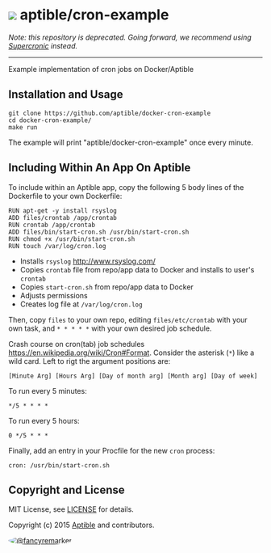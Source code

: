 # ![](https://gravatar.com/avatar/11d3bc4c3163e3d238d558d5c9d98efe?s=64) aptible/cron-example

_Note: this repository is deprecated. Going forward, we recommend using
[Supercronic][supercronic] instead._

---

Example implementation of cron jobs on Docker/Aptible

## Installation and Usage

    git clone https://github.com/aptible/docker-cron-example
    cd docker-cron-example/
    make run

The example will print "aptible/docker-cron-example" once every minute.

## Including Within An App On Aptible

To include within an Aptible app, copy the following 5 body lines of the Dockerfile to your own Dockerfile:

    RUN apt-get -y install rsyslog
    ADD files/crontab /app/crontab
    RUN crontab /app/crontab
    ADD files/bin/start-cron.sh /usr/bin/start-cron.sh
    RUN chmod +x /usr/bin/start-cron.sh
    RUN touch /var/log/cron.log

* Installs ```rsyslog``` http://www.rsyslog.com/
* Copies ```crontab``` file from repo/app data to Docker and installs to user's ```crontab```
* Copies ```start-cron.sh``` from repo/app data to Docker
* Adjusts permissions
* Creates log file at ```/var/log/cron.log```

Then, copy ```files``` to your own repo, editing ```files/etc/crontab``` with your own task, and `* * * * *` with your own desired job schedule.

Crash course on cron(tab) job schedules https://en.wikipedia.org/wiki/Cron#Format. Consider the asterisk (```*```) like a wild card. Left to rigt the argument positions are:

```
[Minute Arg] [Hours Arg] [Day of month arg] [Month arg] [Day of week]
```

To run every 5 minutes:

```
*/5 * * * *
```

To run every 5 hours:

```
0 */5 * * *
```



Finally, add an entry in your Procfile for the new `cron` process:

    cron: /usr/bin/start-cron.sh

## Copyright and License

MIT License, see [LICENSE](LICENSE.md) for details.

Copyright (c) 2015 [Aptible](https://www.aptible.com) and contributors.

[<img src="https://s.gravatar.com/avatar/f7790b867ae619ae0496460aa28c5861?s=60" style="border-radius: 50%;" alt="@fancyremarker" />](https://github.com/fancyremarker)

  [supercronic]: https://github.com/aptible/supercronic/
